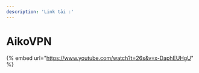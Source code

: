 ```yaml
---
description: 'Link tải :'
---
```


# AikoVPN

{% embed url="https://www.youtube.com/watch?t=26s&v=x-DaphEUHgU" %}
